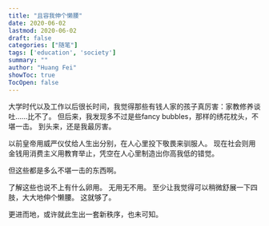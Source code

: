 ```yaml
---
title: "且容我伸个懒腰"
date: 2020-06-02
lastmod: 2020-06-02
draft: false
categories: ["随笔"]
tags: ['education', 'society']
summary: ""
author: "Huang Fei"
showToc: true
TocOpen: false
---
```


大学时代以及工作以后很长时间，我觉得那些有钱人家的孩子真厉害：家教修养谈吐……比不了。
但后来，我发现多不过是些fancy bubbles，那样的绣花枕头，不堪一击。
到头来，还是我最厉害。

以前皇帝用威严仪仗给人生出分别，在人心里投下敬畏来驯服人。
现在社会则用金钱用消费主义用教育举止，凭空在人心里制造出你高我低的错觉。

但这些都是多么不堪一击的东西啊。

了解这些也说不上有什么卵用。
无用无不用。
至少让我觉得可以稍微舒展一下四肢，大大地伸个懒腰。
这就够了。

更进而地，或许就此生出一套新秩序，也未可知。